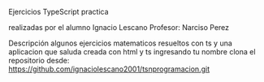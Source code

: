 Ejercicios TypeScript practica

realizadas por el alumno Ignacio Lescano 
Profesor: Narciso Perez


Descripción
algunos ejercicios matematicos resueltos con ts y una aplicacion que saluda creada con html y ts ingresando tu nombre
clona el repositorio desde:
https://github.com/ignaciolescano2001/tsnprogramacion.git
